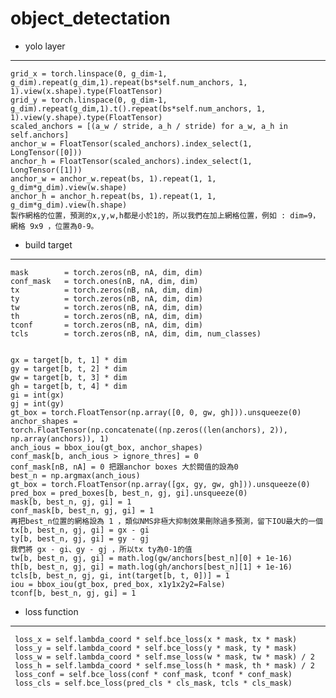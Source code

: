# object_detectation
* yolo layer 
--------------

    grid_x = torch.linspace(0, g_dim-1, g_dim).repeat(g_dim,1).repeat(bs*self.num_anchors, 1, 1).view(x.shape).type(FloatTensor)
    grid_y = torch.linspace(0, g_dim-1, g_dim).repeat(g_dim,1).t().repeat(bs*self.num_anchors, 1, 1).view(y.shape).type(FloatTensor)
    scaled_anchors = [(a_w / stride, a_h / stride) for a_w, a_h in self.anchors]
    anchor_w = FloatTensor(scaled_anchors).index_select(1, LongTensor([0]))
    anchor_h = FloatTensor(scaled_anchors).index_select(1, LongTensor([1]))
    anchor_w = anchor_w.repeat(bs, 1).repeat(1, 1, g_dim*g_dim).view(w.shape)
    anchor_h = anchor_h.repeat(bs, 1).repeat(1, 1, g_dim*g_dim).view(h.shape)
    製作網格的位置，預測的x,y,w,h都是小於1的，所以我們在加上網格位置，例如 : dim=9，網格 9x9 ，位置為0-9。
   

* build target
 -------------
 
    mask        = torch.zeros(nB, nA, dim, dim)
    conf_mask   = torch.ones(nB, nA, dim, dim)
    tx          = torch.zeros(nB, nA, dim, dim)
    ty          = torch.zeros(nB, nA, dim, dim)
    tw          = torch.zeros(nB, nA, dim, dim)
    th          = torch.zeros(nB, nA, dim, dim)
    tconf       = torch.zeros(nB, nA, dim, dim)
    tcls        = torch.zeros(nB, nA, dim, dim, num_classes)
    
    
    gx = target[b, t, 1] * dim
    gy = target[b, t, 2] * dim
    gw = target[b, t, 3] * dim
    gh = target[b, t, 4] * dim
    gi = int(gx)
    gj = int(gy)
    gt_box = torch.FloatTensor(np.array([0, 0, gw, gh])).unsqueeze(0)
    anchor_shapes = torch.FloatTensor(np.concatenate((np.zeros((len(anchors), 2)), np.array(anchors)), 1)
    anch_ious = bbox_iou(gt_box, anchor_shapes)
    conf_mask[b, anch_ious > ignore_thres] = 0
    conf_mask[nB, nA] = 0 把跟anchor boxes 大於閥值的設為0 
    best_n = np.argmax(anch_ious)
    gt_box = torch.FloatTensor(np.array([gx, gy, gw, gh])).unsqueeze(0)
    pred_box = pred_boxes[b, best_n, gj, gi].unsqueeze(0)
    mask[b, best_n, gj, gi] = 1
    conf_mask[b, best_n, gj, gi] = 1
    再把best_n位置的網格設為 1 ，類似NMS非極大抑制效果刪除過多預測，留下IOU最大的一個
    tx[b, best_n, gj, gi] = gx - gi
    ty[b, best_n, gj, gi] = gy - gj
    我們將 gx - gi、gy - gj ，所以tx ty為0-1的值
    tw[b, best_n, gj, gi] = math.log(gw/anchors[best_n][0] + 1e-16)
    th[b, best_n, gj, gi] = math.log(gh/anchors[best_n][1] + 1e-16)
    tcls[b, best_n, gj, gi, int(target[b, t, 0])] = 1
    iou = bbox_iou(gt_box, pred_box, x1y1x2y2=False)
    tconf[b, best_n, gj, gi] = 1

* loss function
---------------
     
     loss_x = self.lambda_coord * self.bce_loss(x * mask, tx * mask)
     loss_y = self.lambda_coord * self.bce_loss(y * mask, ty * mask)
     loss_w = self.lambda_coord * self.mse_loss(w * mask, tw * mask) / 2
     loss_h = self.lambda_coord * self.mse_loss(h * mask, th * mask) / 2
     loss_conf = self.bce_loss(conf * conf_mask, tconf * conf_mask)
     loss_cls = self.bce_loss(pred_cls * cls_mask, tcls * cls_mask)
     
     
